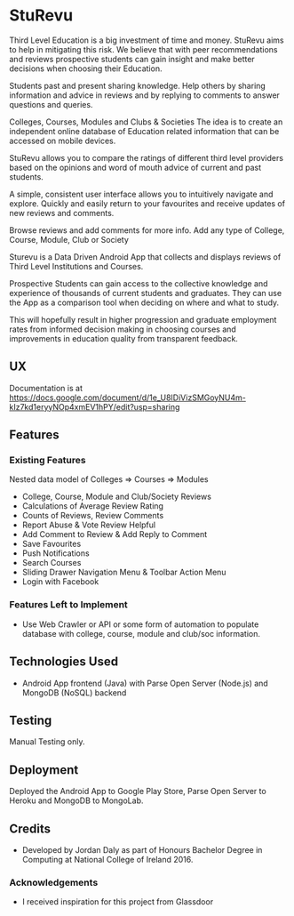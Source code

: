# StuRevu
Third Level Education is a big investment of time and money. StuRevu aims to help in mitigating this risk.
We believe that with peer recommendations and reviews prospective students can gain insight and make better decisions when choosing their Education.

Students past and present sharing knowledge.
Help others by sharing information and advice in reviews and by replying to comments to answer questions and queries.

Colleges, Courses, Modules and Clubs & Societies
The idea is to create an independent online database of Education related information that can be accessed on mobile devices.

StuRevu allows you to compare the ratings of different third level providers based on the opinions and word of mouth advice of current and past students.

A simple, consistent user interface allows you to intuitively navigate and explore.
Quickly and easily return to your favourites and receive updates of new reviews and comments.

Browse reviews and add comments for more info.
Add any type of College, Course, Module, Club or Society

Sturevu is a Data Driven Android App that collects and displays
reviews of Third Level Institutions and Courses.

Prospective Students can gain access to the collective
knowledge and experience of thousands of current students
and graduates. They can use the App as a comparison tool
when deciding on where and what to study.

This will hopefully result in higher progression and graduate
employment rates from informed decision making in choosing
courses and improvements in education quality from
transparent feedback.
 
## UX

Documentation is at https://docs.google.com/document/d/1e_U8IDiVizSMGoyNU4m-kIz7kd1eryyNOp4xmEV1hPY/edit?usp=sharing
 

## Features

### Existing Features
Nested data model of Colleges => Courses => Modules
- College, Course, Module and Club/Society Reviews
- Calculations of Average Review Rating
- Counts of Reviews,
Review Comments
- Report Abuse & Vote Review Helpful
- Add Comment to Review & Add Reply to Comment
- Save Favourites
- Push Notifications
- Search Courses
- Sliding Drawer Navigation Menu & Toolbar Action Menu
- Login with Facebook

### Features Left to Implement
- Use Web Crawler or API or some form of automation to populate database with college, course, module and club/soc information.

## Technologies Used
- Android App frontend (Java) with Parse Open Server (Node.js) and MongoDB (NoSQL) backend

## Testing

Manual Testing only.

## Deployment

Deployed the Android App to Google Play Store, Parse Open Server to Heroku and MongoDB to MongoLab.

## Credits
- Developed by Jordan Daly as part of Honours Bachelor Degree in Computing at National College of Ireland 2016.

### Acknowledgements

- I received inspiration for this project from Glassdoor

